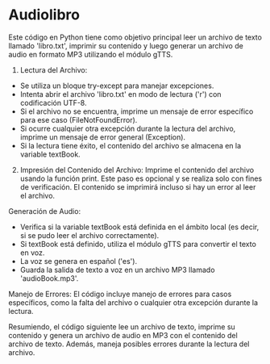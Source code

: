# Audiolibro
Este código en Python tiene como objetivo principal leer un archivo de texto llamado 'libro.txt', imprimir su contenido y 
luego generar un archivo de audio en formato MP3 utilizando el módulo gTTS.
1. Lectura del Archivo:
- Se utiliza un bloque try-except para manejar excepciones.
- Intenta abrir el archivo 'libro.txt' en modo de lectura ('r') con codificación UTF-8.
- Si el archivo no se encuentra, imprime un mensaje de error específico para ese caso (FileNotFoundError).
- Si ocurre cualquier otra excepción durante la lectura del archivo, imprime un mensaje de error general (Exception).
- Si la lectura tiene éxito, el contenido del archivo se almacena en la variable textBook.

2. Impresión del Contenido del Archivo:
Imprime el contenido del archivo usando la función print. Este paso es opcional y se realiza solo con fines de verificación. 
El contenido se imprimirá incluso si hay un error al leer el archivo.

Generación de Audio:
- Verifica si la variable textBook está definida en el ámbito local (es decir, si se pudo leer el archivo correctamente).
- Si textBook está definido, utiliza el módulo gTTS para convertir el texto en voz.
- La voz se genera en español ('es').
- Guarda la salida de texto a voz en un archivo MP3 llamado 'audioBook.mp3'.

Manejo de Errores:
El código incluye manejo de errores para casos específicos, como la falta del archivo o cualquier otra excepción durante la lectura.

Resumiendo, el código siguiente lee un archivo de texto, imprime su contenido y genera un archivo de audio en MP3 con el contenido del archivo de texto. 
Además, maneja posibles errores durante la lectura del archivo.
